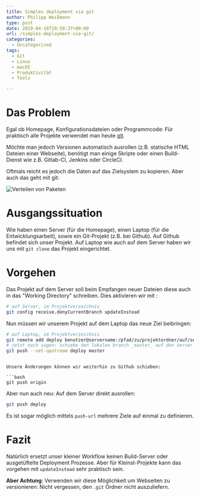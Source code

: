 ```yaml
---
title: Simples deployment via git
author: Philipp Weißmann
type: post
date: 2019-04-16T19:59:37+00:00
url: /simples-deployment-via-git/
categories:
  - Uncategorized
tags:
  - Git
  - Linux
  - macOS
  - Produktivität
  - Tools

---
```

# Das Problem

Egal ob Homepage, Konfigurationsdateien oder Programmcode: Für praktisch alle Projekte verwendet man heute [git][1].

Möchte man jedoch Versionen automatisch ausrollen (z.B. statische HTML Dateien einer Webseite), benötigt man einige Skripte oder einen Build-Dienst wie z.B. Gitlab-CI, Jenkins oder CircleCI.

Oftmals reicht es jedoch die Daten auf das Zielsystem zu kopieren. Aber auch das geht mit git:

<img decoding="async" src="https://philipp-weissmann.de/wp-content/uploads/2019/04/distribute-1024x684.jpg" alt="Verteilen von Paketen" />

# Ausgangssituation

Wie haben einen Server (für die Homepage), einen Laptop (für die Entwicklungsarbeit), sowie ein Git-Projekt (z.B. bei Github).
Auf Github befindet sich unser Projekt.
Auf Laptop wie auch auf dem Server haben wir uns mit `git clone` das Projekt eingerichtet.

# Vorgehen

Das Projekt auf dem Server soll beim Empfangen neuer Dateien diese auch in das "Working Directory" schreiben. Dies aktivieren wir mit :


```bash
# auf Server, im Projektverzeichnis
git config receive.denyCurrentBranch updateInstead
```

Nun müssen wir unserem Projekt auf dem Laptop das neue Ziel beibringen:

```bash
# auf Laptop, im Projektverzeichnis
git remote add deploy benutzer@servername:/pfad/zu/projektordner/auf/server
# jetzt noch sagen: schiebe den lokalen branch _master_ auf den server (nur 1 mal notwendig)
git push --set-upstream deploy master
```
```

Unsere Änderungen können wir weiterhin zu Github schieben:

```bash
git push origin
```

Aber nun auch neu: Auf dem Server direkt ausrollen:

```bash
git push deploy
```

Es ist sogar möglich mittels `push-url` mehrere Ziele auf einmal zu definieren.

# Fazit

Natürlich ersetzt unser kleiner Workflow keinen Build-Server oder ausgetüftelte Deployment Prozesse. Aber für Kleinst-Projekte kann das vorgehen mit `updateInstead` sehr praktisch sein.

**Aber Achtung**: Verwenden wir diese Möglichkeit um Webseiten zu versionieren: Nicht vergessen, den `.git` Ordner nicht auszuliefern.

 [1]: https://de.wikipedia.org/wiki/Git